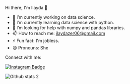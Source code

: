 Hi there, I'm Ilayda 👋
- 🔭 I’m currently working on data science.
- 🌱 I’m currently learning data science with python.
- 🤔 I’m looking for help with numpy and pandas libraries. 
- 📫 How to reach me: ilaydazer06@gmail.com
- ⚡ Fun fact: I'm jobless.
- 😄 Pronouns: She

Connect with me:

[![Instagram Badge](https://img.shields.io/badge/-Instagram-C13584?style=flat-quare&labelColor=C13584&logo=instagram&logoColor=white&link=link)](https://www.instagram.com/ilaydazer/)

![Github stats 2](https://github-readme-stats.vercel.app/api?username=kullanıcıadınız&show_icons=true&theme=radical)
